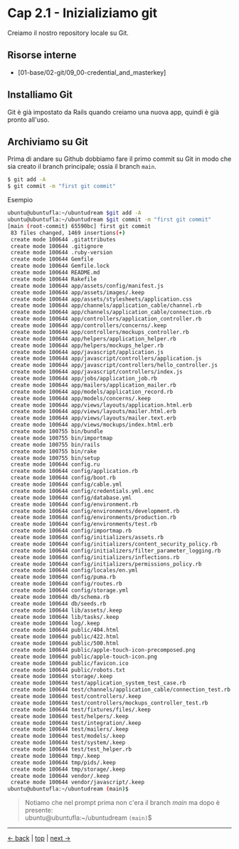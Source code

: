 # <a name="top"></a> Cap 2.1 - Inizializiamo git

Creiamo il nostro repository locale su Git.



## Risorse interne

- [01-base/02-git/09_00-credential_and_masterkey]


## Installiamo Git

Git è già impostato da Rails quando creiamo una nuova app, quindi è già pronto all'uso.



## Archiviamo su Git

Prima di andare su Github dobbiamo fare il primo commit su Git in modo che sia creato il branch principale; ossia il branch `main`.

```bash
$ git add -A
$ git commit -m "first git commit"
```

Esempio

```bash
ubuntu@ubuntufla:~/ubuntudream $git add -A
ubuntu@ubuntufla:~/ubuntudream $git commit -m "first git commit"
[main (root-commit) 65590bc] first git commit
 83 files changed, 1469 insertions(+)
 create mode 100644 .gitattributes
 create mode 100644 .gitignore
 create mode 100644 .ruby-version
 create mode 100644 Gemfile
 create mode 100644 Gemfile.lock
 create mode 100644 README.md
 create mode 100644 Rakefile
 create mode 100644 app/assets/config/manifest.js
 create mode 100644 app/assets/images/.keep
 create mode 100644 app/assets/stylesheets/application.css
 create mode 100644 app/channels/application_cable/channel.rb
 create mode 100644 app/channels/application_cable/connection.rb
 create mode 100644 app/controllers/application_controller.rb
 create mode 100644 app/controllers/concerns/.keep
 create mode 100644 app/controllers/mockups_controller.rb
 create mode 100644 app/helpers/application_helper.rb
 create mode 100644 app/helpers/mockups_helper.rb
 create mode 100644 app/javascript/application.js
 create mode 100644 app/javascript/controllers/application.js
 create mode 100644 app/javascript/controllers/hello_controller.js
 create mode 100644 app/javascript/controllers/index.js
 create mode 100644 app/jobs/application_job.rb
 create mode 100644 app/mailers/application_mailer.rb
 create mode 100644 app/models/application_record.rb
 create mode 100644 app/models/concerns/.keep
 create mode 100644 app/views/layouts/application.html.erb
 create mode 100644 app/views/layouts/mailer.html.erb
 create mode 100644 app/views/layouts/mailer.text.erb
 create mode 100644 app/views/mockups/index.html.erb
 create mode 100755 bin/bundle
 create mode 100755 bin/importmap
 create mode 100755 bin/rails
 create mode 100755 bin/rake
 create mode 100755 bin/setup
 create mode 100644 config.ru
 create mode 100644 config/application.rb
 create mode 100644 config/boot.rb
 create mode 100644 config/cable.yml
 create mode 100644 config/credentials.yml.enc
 create mode 100644 config/database.yml
 create mode 100644 config/environment.rb
 create mode 100644 config/environments/development.rb
 create mode 100644 config/environments/production.rb
 create mode 100644 config/environments/test.rb
 create mode 100644 config/importmap.rb
 create mode 100644 config/initializers/assets.rb
 create mode 100644 config/initializers/content_security_policy.rb
 create mode 100644 config/initializers/filter_parameter_logging.rb
 create mode 100644 config/initializers/inflections.rb
 create mode 100644 config/initializers/permissions_policy.rb
 create mode 100644 config/locales/en.yml
 create mode 100644 config/puma.rb
 create mode 100644 config/routes.rb
 create mode 100644 config/storage.yml
 create mode 100644 db/schema.rb
 create mode 100644 db/seeds.rb
 create mode 100644 lib/assets/.keep
 create mode 100644 lib/tasks/.keep
 create mode 100644 log/.keep
 create mode 100644 public/404.html
 create mode 100644 public/422.html
 create mode 100644 public/500.html
 create mode 100644 public/apple-touch-icon-precomposed.png
 create mode 100644 public/apple-touch-icon.png
 create mode 100644 public/favicon.ico
 create mode 100644 public/robots.txt
 create mode 100644 storage/.keep
 create mode 100644 test/application_system_test_case.rb
 create mode 100644 test/channels/application_cable/connection_test.rb
 create mode 100644 test/controllers/.keep
 create mode 100644 test/controllers/mockups_controller_test.rb
 create mode 100644 test/fixtures/files/.keep
 create mode 100644 test/helpers/.keep
 create mode 100644 test/integration/.keep
 create mode 100644 test/mailers/.keep
 create mode 100644 test/models/.keep
 create mode 100644 test/system/.keep
 create mode 100644 test/test_helper.rb
 create mode 100644 tmp/.keep
 create mode 100644 tmp/pids/.keep
 create mode 100644 tmp/storage/.keep
 create mode 100644 vendor/.keep
 create mode 100644 vendor/javascript/.keep
ubuntu@ubuntufla:~/ubuntudream (main)$
```

> Notiamo che nel prompt prima non c'era il branch *main* ma dopo è presente:</br> 
> ubuntu@ubuntufla:~/ubuntudream `(main)`$



---

[<- back](https://github.com/flaviobordonidev/leanpubabrandnewcms/blob/master/ubuntudream/02-production/01_00-git_main_branch-it.md)
 | [top](#top) |
[next ->](https://github.com/flaviobordonidev/leanpubabrandnewcms/blob/master/ubuntudream/02-production/02_00-github_initializing-it.md)
